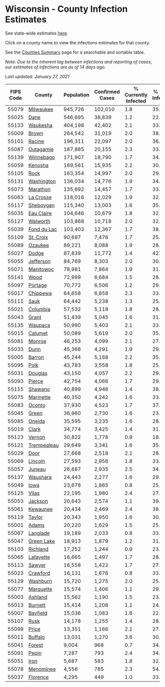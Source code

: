 # Wisconsin - County Infection Estimates

See state-wide estimates [here](/infections/us-wi).

Click on a county name to view the infections estimates for that county.

See the [Counties Summary](/infections/summary-counties) page for a searchable and sortable table.

*Note: Due to the inherent lag between infections and reporting of cases, our estimates of infections are as of 14 days ago.*

*Last updated: January 27, 2021*

|   FIPS Code |                     County |   Population |   Confirmed Cases |   % Currently Infected |   % Total Infected |
|-------------|----------------------------|--------------|-------------------|------------------------|--------------------|
|       55079 |     [Milwaukee](milwaukee) |      945,726 |           102,010 |                    1.8 |               35.5 |
|       55025 |               [Dane](dane) |      546,695 |            38,839 |                    1.2 |               22.7 |
|       55133 |       [Waukesha](waukesha) |      404,198 |            42,402 |                    2.1 |               33.2 |
|       55009 |             [Brown](brown) |      264,542 |            31,019 |                    2.0 |               38.6 |
|       55101 |           [Racine](racine) |      196,311 |            22,097 |                    2.0 |               36.5 |
|       55087 |     [Outagamie](outagamie) |      187,885 |            20,155 |                    2.3 |               33.9 |
|       55139 |     [Winnebago](winnebago) |      171,907 |            18,790 |                    1.7 |               34.8 |
|       55059 |         [Kenosha](kenosha) |      169,561 |            15,935 |                    2.2 |               30.6 |
|       55105 |               [Rock](rock) |      163,354 |            14,997 |                    2.0 |               29.3 |
|       55131 |   [Washington](washington) |      136,034 |            14,776 |                    1.9 |               34.4 |
|       55073 |       [Marathon](marathon) |      135,692 |            14,457 |                    1.7 |               33.7 |
|       55063 |     [La Crosse](la-crosse) |      118,016 |            12,029 |                    1.9 |               32.0 |
|       55117 |     [Sheboygan](sheboygan) |      115,340 |            13,003 |                    1.6 |               35.9 |
|       55035 |   [Eau Claire](eau-claire) |      104,646 |            10,679 |                    1.8 |               32.2 |
|       55127 |       [Walworth](walworth) |      103,868 |            10,718 |                    2.0 |               32.9 |
|       55039 | [Fond du Lac](fond-du-lac) |      103,403 |            12,367 |                    1.7 |               38.2 |
|       55109 |     [St. Croix](st.-croix) |       90,687 |             7,476 |                    1.7 |               25.8 |
|       55089 |         [Ozaukee](ozaukee) |       89,221 |             8,088 |                    1.9 |               28.9 |
|       55027 |             [Dodge](dodge) |       87,839 |            11,772 |                    1.4 |               42.8 |
|       55055 |     [Jefferson](jefferson) |       84,769 |             8,303 |                    2.0 |               30.8 |
|       55071 |     [Manitowoc](manitowoc) |       78,981 |             7,864 |                    1.9 |               31.5 |
|       55141 |               [Wood](wood) |       72,999 |             6,684 |                    1.5 |               28.7 |
|       55097 |         [Portage](portage) |       70,772 |             6,506 |                    1.2 |               29.1 |
|       55017 |       [Chippewa](chippewa) |       64,658 |             6,858 |                    2.3 |               33.5 |
|       55111 |               [Sauk](sauk) |       64,442 |             5,238 |                    1.3 |               25.8 |
|       55021 |       [Columbia](columbia) |       57,532 |             5,118 |                    1.8 |               28.2 |
|       55043 |             [Grant](grant) |       51,439 |             5,045 |                    1.6 |               31.2 |
|       55135 |         [Waupaca](waupaca) |       50,990 |             5,403 |                    2.1 |               33.5 |
|       55015 |         [Calumet](calumet) |       50,089 |             5,619 |                    2.0 |               35.5 |
|       55081 |           [Monroe](monroe) |       46,253 |             4,099 |                    2.1 |               27.6 |
|       55033 |               [Dunn](dunn) |       45,368 |             4,291 |                    1.9 |               29.7 |
|       55005 |           [Barron](barron) |       45,244 |             5,168 |                    2.2 |               35.8 |
|       55095 |               [Polk](polk) |       43,783 |             3,558 |                    1.8 |               25.3 |
|       55031 |         [Douglas](douglas) |       43,150 |             4,057 |                    2.2 |               29.2 |
|       55093 |           [Pierce](pierce) |       42,754 |             4,066 |                    1.7 |               29.9 |
|       55115 |         [Shawano](shawano) |       40,899 |             4,946 |                    1.4 |               38.6 |
|       55075 |     [Marinette](marinette) |       40,350 |             4,242 |                    1.6 |               33.4 |
|       55083 |           [Oconto](oconto) |       37,930 |             4,523 |                    1.7 |               37.9 |
|       55045 |             [Green](green) |       36,960 |             2,730 |                    1.6 |               23.2 |
|       55085 |           [Oneida](oneida) |       35,595 |             3,235 |                    1.6 |               28.7 |
|       55019 |             [Clark](clark) |       34,774 |             3,425 |                    1.4 |               31.2 |
|       55123 |           [Vernon](vernon) |       30,822 |             1,778 |                    0.9 |               18.0 |
|       55121 | [Trempealeau](trempealeau) |       29,649 |             3,341 |                    1.6 |               35.6 |
|       55029 |               [Door](door) |       27,668 |             2,518 |                    2.1 |               28.9 |
|       55069 |         [Lincoln](lincoln) |       27,593 |             2,956 |                    1.8 |               33.7 |
|       55057 |           [Juneau](juneau) |       26,687 |             2,935 |                    2.5 |               34.6 |
|       55137 |       [Waushara](waushara) |       24,443 |             2,277 |                    1.6 |               29.6 |
|       55049 |               [Iowa](iowa) |       23,678 |             1,865 |                    0.8 |               25.1 |
|       55125 |             [Vilas](vilas) |       22,195 |             1,980 |                    2.4 |               27.7 |
|       55053 |         [Jackson](jackson) |       20,643 |             2,574 |                    1.1 |               39.5 |
|       55061 |       [Kewaunee](kewaunee) |       20,434 |             2,469 |                    2.4 |               38.2 |
|       55119 |           [Taylor](taylor) |       20,343 |             1,950 |                    1.6 |               30.1 |
|       55001 |             [Adams](adams) |       20,220 |             1,629 |                    1.5 |               25.4 |
|       55067 |       [Langlade](langlade) |       19,189 |             2,033 |                    0.8 |               33.8 |
|       55047 |   [Green Lake](green-lake) |       18,913 |             1,879 |                    1.2 |               31.6 |
|       55103 |       [Richland](richland) |       17,252 |             1,244 |                    0.9 |               23.0 |
|       55065 |     [Lafayette](lafayette) |       16,665 |             1,497 |                    1.7 |               28.5 |
|       55113 |           [Sawyer](sawyer) |       16,558 |             1,422 |                    1.7 |               27.9 |
|       55023 |       [Crawford](crawford) |       16,131 |             1,676 |                    0.8 |               33.1 |
|       55129 |       [Washburn](washburn) |       15,720 |             1,275 |                    2.0 |               25.2 |
|       55077 |     [Marquette](marquette) |       15,574 |             1,406 |                    1.1 |               29.0 |
|       55003 |         [Ashland](ashland) |       15,562 |             1,190 |                    1.5 |               23.9 |
|       55013 |         [Burnett](burnett) |       15,414 |             1,208 |                    1.1 |               24.5 |
|       55007 |       [Bayfield](bayfield) |       15,036 |             1,083 |                    1.6 |               22.6 |
|       55107 |               [Rusk](rusk) |       14,178 |             1,255 |                    1.4 |               28.0 |
|       55099 |             [Price](price) |       13,351 |             1,166 |                    2.1 |               27.2 |
|       55011 |         [Buffalo](buffalo) |       13,031 |             1,270 |                    3.6 |               30.3 |
|       55041 |           [Forest](forest) |        9,004 |               968 |                    0.7 |               34.4 |
|       55091 |             [Pepin](pepin) |        7,287 |               793 |                    2.4 |               34.0 |
|       55051 |               [Iron](iron) |        5,687 |               583 |                    1.8 |               32.3 |
|       55078 |     [Menominee](menominee) |        4,556 |               785 |                    2.3 |               54.9 |
|       55037 |       [Florence](florence) |        4,295 |               449 |                    1.0 |               33.7 |